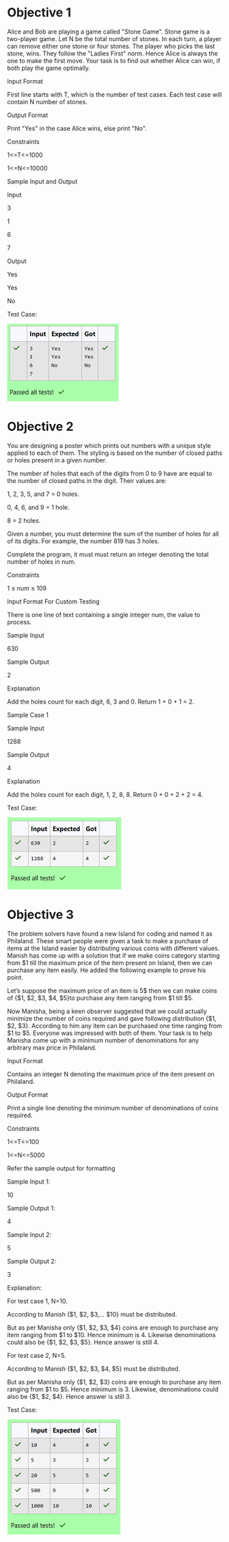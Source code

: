 # Objective 1

Alice and Bob are playing a game called "Stone Game". Stone game is a two-player game. Let N be the total number of stones. In each turn, a player can remove either one stone or four stones. The player who picks the last stone, wins. They follow the "Ladies First" norm. Hence Alice is always the one to make the first move. Your task is to find out whether Alice can win, if both play the game optimally.

 

Input Format

 

First line starts with T, which is the number of test cases. Each test case will contain N number of stones.

 

Output Format

 

Print "Yes" in the case Alice wins, else print "No".

 

Constraints

 

1<=T<=1000

 

1<=N<=10000

 

Sample Input and Output

 

Input

 

3

1

6

7

 

Output

 

Yes

Yes

No

Test Case:

![alt text](<Screenshot 2025-01-13 170352.png>)

# Objective 2

You are designing a poster which prints out numbers with a unique style applied to each of them.  The styling is based on the number of closed paths or holes present in a given number. 

 

The number of holes that each of the digits from 0 to 9 have are equal to the number of closed paths in the digit. Their values are:

 

1, 2, 3, 5, and 7 = 0 holes.

0, 4, 6, and 9 = 1 hole.

8 = 2 holes.

 

Given a number, you must determine the sum of the number of holes for all of its digits. For example, the number 819 has 3 holes.

 

Complete the program, it must must return an integer denoting the total number of holes in num.

 

Constraints

 

1 ≤ num ≤ 109

 

Input Format For Custom Testing

 

There is one line of text containing a single integer num, the value to process.

 

Sample Input

 

630

 

Sample Output

 

2

 

Explanation

 

Add the holes count for each digit, 6, 3 and 0. Return 1 + 0 + 1 = 2.

 

Sample Case 1

 

Sample Input

 

1288

 

Sample Output

 

4

 

Explanation

 

Add the holes count for each digit, 1, 2, 8, 8. Return 0 + 0 + 2 + 2 = 4.

Test Case:

![alt text](<Screenshot 2025-01-13 170357.png>)

# Objective 3

The problem solvers have found a new Island for coding and named it as Philaland. These smart people were given a task to make a purchase of items at the Island easier by distributing various coins with different values. Manish has come up with a solution that if we make coins category starting from $1 till the maximum price of the item present on Island, then we can purchase any item easily. He added the following example to prove his point.

 

Let’s suppose the maximum price of an item is 5$ then we can make coins of {$1, $2, $3, $4, $5}to purchase any item ranging from $1 till $5.

 

Now Manisha, being a keen observer suggested that we could actually minimize the number of coins required and gave following distribution {$1, $2, $3}. According to him any item can be purchased one time ranging from $1 to $5. Everyone was impressed with both of them. Your task is to help Manisha come up with a minimum number of denominations for any arbitrary max price in Philaland.

 

Input Format

 

Contains an integer N denoting the maximum price of the item present on Philaland.

 

Output Format

 

Print a single line denoting the minimum number of denominations of coins required.

 

Constraints

 

1<=T<=100

1<=N<=5000

 

Refer the sample output for formatting

 

Sample Input 1:

 

10

 

Sample Output 1:

 

4

 

Sample Input 2:

 

5

 

Sample Output 2:

 

3

 


 

Explanation:

 

For test case 1, N=10.

 

According to Manish {$1, $2, $3,… $10} must be distributed.

 

But as per Manisha only {$1, $2, $3, $4} coins are enough to purchase any item ranging from $1 to $10. Hence minimum is 4. Likewise denominations could also be {$1, $2, $3, $5}. Hence answer is still 4.

 

For test case 2, N=5.

 

According to Manish {$1, $2, $3, $4, $5} must be distributed.

 

But as per Manisha only {$1, $2, $3} coins are enough to purchase any item ranging from $1 to $5. Hence minimum is 3. Likewise, denominations could also be {$1, $2, $4}. Hence answer is still 3.

Test Case:

![alt text](<Screenshot 2025-01-13 170402.png>)